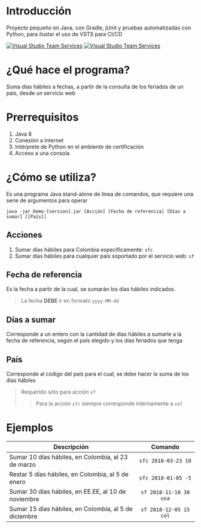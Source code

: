 # Introducción
Proyecto pequeño en Java, con Gradle, jUnit y pruebas automatizadas con Python, para ilustar el uso de VSTS para CI/CD

[![Visual Studio Team Services](https://sophosproyectos.visualstudio.com/_apis/public/build/definitions/92704e0a-93c2-4444-a919-6df362b72412/2/badge)](https://sophosproyectos.visualstudio.com/_apis/public/build/definitions/92704e0a-93c2-4444-a919-6df362b72412/2/badge)
[![Visual Studio Team Services](https://rmprodsbr1.vsrm.visualstudio.com/A9552bd68-f839-4b96-8792-861710c377f2/_apis/public/Release/badge/92704e0a-93c2-4444-a919-6df362b72412/1/2)](https://rmprodsbr1.vsrm.visualstudio.com/A9552bd68-f839-4b96-8792-861710c377f2/_apis/public/Release/badge/92704e0a-93c2-4444-a919-6df362b72412/1/2)

# ¿Qué hace el programa?

Suma días hábiles a fechas, a partir de la consulta de los feriados de un país, desde un servicio web

# Prerrequisitos

1. Java 8
1. Conexión a Internet
1. Intérprete de Python en el ambiente de certificación
1. Acceso a una consola

# ¿Cómo se utiliza?

Es una programa Java stand-alone de línea de comandos, que requiere una serie de argumentos para operar

```
java -jar Demo-[version].jar [Acción] [Fecha de referencia] [Días a sumar] [[País]]
```

## Acciones
1. Sumar días hábiles para Colombia específicamente: `sfc`
1. Sumar días hábiles para cualquier país soportado por el servicio web: `sf`

## Fecha de referencia

Es la fecha a partir de la cual, se sumarán los días hábiles indicados.
> La fecha **DEBE** ir en formato `yyyy-MM-dd`

## Días a sumar

Corresponde a un entero con la cantidad de días hábiles a sumarle a la fecha de referencia, según el país elegido y los días feriados que tenga

## País

Corresponde al código del país para el cual, se debe hacer la suma de los días hábiles
> Requerido sólo para acción `sf`
>> Para la acción `sfc` siempre corresponde internamente a `col`

# Ejemplos

| Descripción                                           |         Comando        |
|-------------------------------------------------------|:----------------------:|
| Sumar 10 días hábiles, en Colombia, al 23 de marzo    |   `sfc 2018-03-23 10`  |
| Restar 5 días hábiles, en Colombia, al 5 de enero     |   `sfc 2018-01-05 -5`  |
| Sumar 30 días hábiles, en EE.EE, al 10 de noviembre   | `sf 2018-11-10 30 usa` |
| Sumar 15 días hábiles, en Colombia, al 5 de diciembre | `sf 2018-12-05 15 col` |
